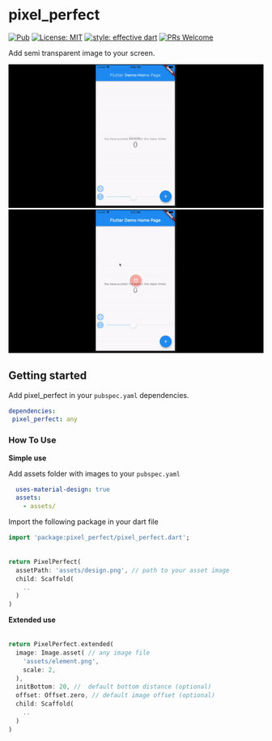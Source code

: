 # pixel_perfect

[![Pub](https://img.shields.io/pub/v/pixel_perfect.svg)](https://pub.dartlang.org/packages/pixel_perfect)
[![License: MIT](https://img.shields.io/badge/license-MIT-blue.svg)](https://opensource.org/licenses/MIT)
[![style: effective dart](https://img.shields.io/badge/style-effective_dart-40c4ff.svg)](https://pub.dev/packages/effective_dart)
[![PRs Welcome](https://img.shields.io/badge/PRs-welcome-brightgreen.svg)](https://github.com/kherel/pixel_perfect)

Add semi transparent image to your screen.

![demo1](demo1.gif)
![demo2](demo2.gif)

## Getting started

Add pixel_perfect in your `pubspec.yaml` dependencies.

```yaml
dependencies:
 pixel_perfect: any
```

### How To Use

**Simple use**

Add assets folder with images to your `pubspec.yaml`

```yaml
  uses-material-design: true
  assets:
    - assets/
```

Import the following package in your dart file

```dart
import 'package:pixel_perfect/pixel_perfect.dart';
```

```dart

return PixelPerfect(
  assetPath: 'assets/design.png', // path to your asset image
  child: Scaffold(
    ..
  )
)
```

**Extended use**

```dart

return PixelPerfect.extended(
  image: Image.asset( // any image file
    'assets/element.png',
    scale: 2,
  ), 
  initBottom: 20, //  default bottom distance (optional)
  offset: Offset.zero, // default image offset (optional)
  child: Scaffold(
    ..
  )
)
```
